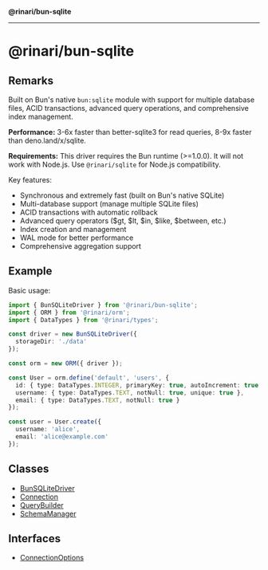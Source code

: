 **@rinari/bun-sqlite**

***

# @rinari/bun-sqlite

## Remarks

Built on Bun's native `bun:sqlite` module with support for multiple database files,
ACID transactions, advanced query operations, and comprehensive index management.

**Performance:** 3-6x faster than better-sqlite3 for read queries, 8-9x faster than deno.land/x/sqlite.

**Requirements:** This driver requires the Bun runtime (>=1.0.0). It will not work with Node.js.
Use `@rinari/sqlite` for Node.js compatibility.

Key features:
- Synchronous and extremely fast (built on Bun's native SQLite)
- Multi-database support (manage multiple SQLite files)
- ACID transactions with automatic rollback
- Advanced query operators ($gt, $lt, $in, $like, $between, etc.)
- Index creation and management
- WAL mode for better performance
- Comprehensive aggregation support

## Example

Basic usage:
```typescript
import { BunSQLiteDriver } from '@rinari/bun-sqlite';
import { ORM } from '@rinari/orm';
import { DataTypes } from '@rinari/types';

const driver = new BunSQLiteDriver({
  storageDir: './data'
});

const orm = new ORM({ driver });

const User = orm.define('default', 'users', {
  id: { type: DataTypes.INTEGER, primaryKey: true, autoIncrement: true },
  username: { type: DataTypes.TEXT, notNull: true, unique: true },
  email: { type: DataTypes.TEXT, notNull: true }
});

const user = User.create({
  username: 'alice',
  email: 'alice@example.com'
});
```

## Classes

- [BunSQLiteDriver](classes/BunSQLiteDriver.md)
- [Connection](classes/Connection.md)
- [QueryBuilder](classes/QueryBuilder.md)
- [SchemaManager](classes/SchemaManager.md)

## Interfaces

- [ConnectionOptions](interfaces/ConnectionOptions.md)
